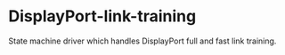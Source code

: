 # DisplayPort-link-training
State machine driver which handles DisplayPort full and fast link training.
